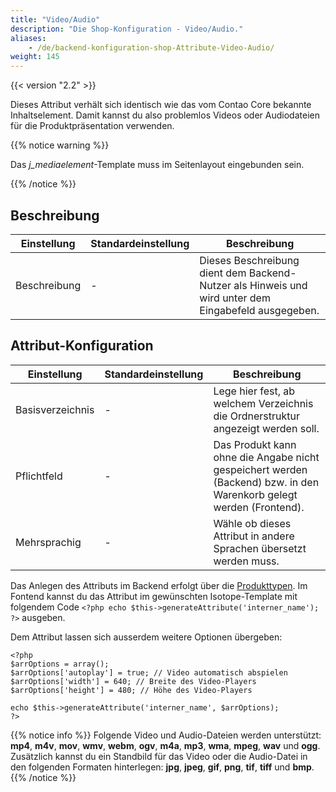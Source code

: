 ```yaml
---
title: "Video/Audio"
description: "Die Shop-Konfiguration - Video/Audio."
aliases:
    - /de/backend-konfiguration-shop-Attribute-Video-Audio/
weight: 145   
---
```



{{< version "2.2" >}}

Dieses Attribut verhält sich identisch wie das vom Contao Core bekannte Inhaltselement.
Damit kannst du also problemlos Videos oder Audiodateien für die Produktpräsentation verwenden.

{{% notice warning %}}<p>Das <em>j_mediaelement</em>-Template muss im Seitenlayout eingebunden sein.</p>{{% /notice %}}

## Beschreibung

<table>
    <thead>
        <tr>
            <th>Einstellung</th>
            <th>Standardeinstellung</th>
            <th>Beschreibung</th>
        </tr>
    </thead>
    <tbody>
        <tr>
            <td>Beschreibung</td>
            <td>-</td>
            <td>Dieses Beschreibung dient dem Backend-Nutzer als Hinweis und wird unter dem Eingabefeld ausgegeben.</td>
        </tr>
    </tbody>
</table>


## Attribut-Konfiguration

<table>
    <thead>
        <tr>
            <th>Einstellung</th>
            <th>Standardeinstellung</th>
            <th>Beschreibung</th>
        </tr>
    </thead>
    <tbody>
        <tr>
            <td>Basisverzeichnis</td>
            <td>-</td>
            <td>Lege hier fest, ab welchem Verzeichnis die Ordnerstruktur angezeigt werden soll.</td>
        </tr>
        <tr>
            <td>Pflichtfeld</td>
            <td>-</td>
            <td>Das Produkt kann ohne die Angabe nicht gespeichert werden (Backend) bzw. in den Warenkorb gelegt werden (Frontend).</td>
        </tr>
        <tr>
        	<td>Mehrsprachig</td>
        	<td>-</td>
        	<td>Wähle ob dieses Attribut in andere Sprachen übersetzt werden muss.</td>
        </tr>
    </tbody>
</table>

Das Anlegen des Attributs im Backend erfolgt über die [Produkttypen](/de/backend-konfiguration-shop-Produkttypen/). Im Fontend kannst du das Attribut im gewünschten Isotope-Template mit folgendem Code `<?php echo $this->generateAttribute('interner_name'); ?>` ausgeben.

Dem Attribut lassen sich ausserdem weitere Optionen übergeben:

    <?php
    $arrOptions = array();
    $arrOptions['autoplay'] = true; // Video automatisch abspielen
    $arrOptions['width'] = 640; // Breite des Video-Players
    $arrOptions['height'] = 480; // Höhe des Video-Players

    echo $this->generateAttribute('interner_name', $arrOptions);
    ?>

{{% notice info %}}
  Folgende Video und Audio-Dateien werden unterstützt: **mp4**, **m4v**, **mov**, **wmv**, **webm**, **ogv**, **m4a**, **mp3**, **wma**, **mpeg**, **wav** und **ogg**.<br>
  Zusätzlich kannst du ein Standbild für das Video oder die Audio-Datei in den folgenden Formaten hinterlegen: **jpg**, **jpeg**, **gif**, **png**, **tif**, **tiff** und **bmp**.
{{% /notice %}}
